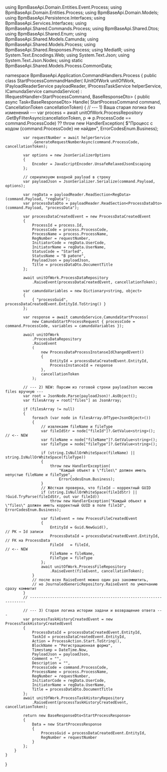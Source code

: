 using BpmBaseApi.Domain.Entities.Event.Process;
using BpmBaseApi.Domain.Entities.Process;
using BpmBaseApi.Domain.Models;
using BpmBaseApi.Persistence.Interfaces;
using BpmBaseApi.Services.Interfaces;
using BpmBaseApi.Shared.Commands.Process;
using BpmBaseApi.Shared.Dtos;
using BpmBaseApi.Shared.Enum;
using BpmBaseApi.Shared.Models.Camunda;
using BpmBaseApi.Shared.Models.Process;
using BpmBaseApi.Shared.Responses.Process;
using MediatR;
using System.Text.Encodings.Web;
using System.Text.Json;
using System.Text.Json.Nodes;
using static BpmBaseApi.Shared.Models.Process.CommonData;

namespace BpmBaseApi.Application.CommandHandlers.Process
{
    public class StartProcessCommandHandler(
        IUnitOfWork unitOfWork,
        IPayloadReaderService payloadReader,
        IProcessTaskService helperService,
        ICamundaService camundaService)
        : IRequestHandler<StartProcessCommand, BaseResponseDto<StartProcessResponse>>
    {
        public async Task<BaseResponseDto<StartProcessResponse>> Handle(
            StartProcessCommand command,
            CancellationToken cancellationToken)
        {
            // --- 1) Ваша старая логика без изменений ---
            var process = await unitOfWork.ProcessRepository
                .GetByFilterAsync(cancellationToken, p => p.ProcessCode == command.ProcessCode)
                ?? throw new HandlerException(
                    $"Процесс с кодом {command.ProcessCode} не найден",
                    ErrorCodesEnum.Business);

            var requestNumber = await helperService
                .GenerateRequestNumberAsync(command.ProcessCode, cancellationToken);

            var options = new JsonSerializerOptions
            {
                Encoder = JavaScriptEncoder.UnsafeRelaxedJsonEscaping
            };

            // сериализуем входной payload в строку
            var payloadJson = JsonSerializer.Serialize(command.Payload, options);

            var regData = payloadReader.ReadSection<RegData>(command.Payload, "regData");
            var processDataDto = payloadReader.ReadSection<ProcessDataDto>(command.Payload, "processData");

            var processDataCreatedEvent = new ProcessDataCreatedEvent
            {
                ProcessId = process.Id,
                ProcessCode = process.ProcessCode,
                ProcessName = process.ProcessName,
                RegNumber = requestNumber,
                InitiatorCode = regData.UserCode,
                InitiatorName = regData.UserName,
                StatusCode = "Started",
                StatusName = "В работе",
                PayloadJson = payloadJson,
                Title = processDataDto.DocumentTitle
            };

            await unitOfWork.ProcessDataRepository
                .RaiseEvent(processDataCreatedEvent, cancellationToken);

            var camundaVariables = new Dictionary<string, object>
            {
                { "processGuid", processDataCreatedEvent.EntityId.ToString() }
            };

            var response = await camundaService.CamundaStartProcess(
                new CamundaStartProcessRequest { processCode = command.ProcessCode, variables = camundaVariables });

            await unitOfWork
                .ProcessDataRepository
                .RaiseEvent
                (
                    new ProcessDataProcessInstanseIdChangedEvent()
                    {
                        EntityId = processDataCreatedEvent.EntityId,
                        ProcessInstanceId = response
                    },
                    cancellationToken
                );

            // --- 2) NEW: Парсим из готовой строки payloadJson массив files вручную ---
            var root = JsonNode.Parse(payloadJson)!.AsObject();
            var filesArray = root["files"] as JsonArray;

            if (filesArray != null)
            {
                foreach (var node in filesArray.OfType<JsonObject>())
                {
                    // извлекаем fileName и fileType
                    var fileIdStr = node["fileId"]?.GetValue<string>();   // <-- NEW
                    var fileName = node["fileName"]?.GetValue<string>();
                    var fileType = node["fileType"]?.GetValue<string>();

                    if (string.IsNullOrWhiteSpace(fileName) || string.IsNullOrWhiteSpace(fileType))
                    {
                        throw new HandlerException(
                            "Каждый объект в \"files\" должен иметь непустые fileName и fileType",
                            ErrorCodesEnum.Business);
                    }
                    // Жёсткая проверка, что fileId — корректный GUID
                    if (string.IsNullOrWhiteSpace(fileIdStr) || !Guid.TryParse(fileIdStr, out var fileId))
                        throw new HandlerException("Каждый объект в \"files\" должен иметь корректный GUID в поле fileId", ErrorCodesEnum.Business);

                    var fileEvent = new ProcessFileCreatedEvent
                    {
                        EntityId = Guid.NewGuid(),                                // PK → Id записи
                        ProcessDataId = processDataCreatedEvent.EntityId,              // FK на ProcessData
                        FileId   = fileId,                               // <-- NEW
                        FileName = fileName,
                        FileType = fileType
                    };
                    await unitOfWork.ProcessFileRepository
                        .RaiseEvent(fileEvent, cancellationToken);
                }
                // после всех RaiseEvent можно один раз закоммитить,
                // но JournaledGenericRepository.RaiseEvent по умолчанию сразу коммитит
            }
            // --------------------------------------------------------------------

            // --- 3) Старая логика истории задачи и возвращение ответа ---
            var processTaskHistoryCreatedEvent = new ProcessTaskHistoryCreatedEvent
            {
                ProcessDataId = processDataCreatedEvent.EntityId,
                TaskId = processDataCreatedEvent.EntityId,
                Action = ProcessAction.Start.ToString(),
                BlockName = "Регистрационная форма",
                Timestamp = DateTime.Now,
                PayloadJson = payloadJson,
                Comment = "",
                Description = "",
                ProcessCode = command.ProcessCode,
                ProcessName = process.ProcessName,
                RegNumber = requestNumber,
                InitiatorCode = regData.UserCode,
                InitiatorName = regData.UserName,
                Title = processDataDto.DocumentTitle
            };
            await unitOfWork.ProcessTaskHistoryRepository
                .RaiseEvent(processTaskHistoryCreatedEvent, cancellationToken);

            return new BaseResponseDto<StartProcessResponse>
            {
                Data = new StartProcessResponse
                {
                    ProcessGuid = processDataCreatedEvent.EntityId,
                    RegNumber = requestNumber
                }
            };
        }
    }
}
